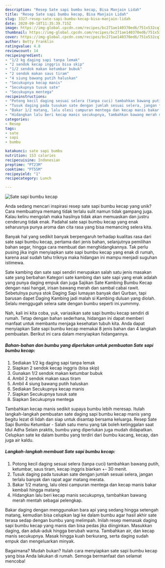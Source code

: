 ```yaml
---
description: "Resep Sate sapi bumbu kecap, Bisa Manjain Lidah"
title: "Resep Sate sapi bumbu kecap, Bisa Manjain Lidah"
slug: 3327-resep-sate-sapi-bumbu-kecap-bisa-manjain-lidah
date: 2020-09-18T11:35:39.715Z
image: https://img-global.cpcdn.com/recipes/bc271ae140370ed6/751x532cq70/sate-sapi-bumbu-kecap-foto-resep-utama.jpg
thumbnail: https://img-global.cpcdn.com/recipes/bc271ae140370ed6/751x532cq70/sate-sapi-bumbu-kecap-foto-resep-utama.jpg
cover: https://img-global.cpcdn.com/recipes/bc271ae140370ed6/751x532cq70/sate-sapi-bumbu-kecap-foto-resep-utama.jpg
author: Betty Franklin
ratingvalue: 4.8
reviewcount: 14
recipeingredient:
- "1/2 kg daging sapi tanpa lemak"
- "2 sendok kecap inggris bisa skip"
- "1/2 sendok makan ketumbar bubuk"
- "2 sendok makan saus tiram"
- "4 siung bawang putih haluskan"
- "Secukupnya kecap manis"
- "Secukupnya tusuk sate"
- "Secukupnya mentega"
recipeinstructions:
- "Potong kecil daging sesuai selera (tanpa cuci) tambahkan bawang putih, ketumbar, saus tiram, kecap inggris biarkan +- 30 menit."
- "Tusuk daging pada tusukan sate dengan jumlah sesuai selera, jangan terlalu banyak dan rapat agar matang merata."
- "Bakar 1/2 matang, lalu olesi campuran mentega dan kecap manis bakar kembali hingga matang"
- "Hidangkan lalu beri kecap manis secukupnya, tambahkan bawang merah mentah sebagai pelengkap."
categories:
- Resep
tags:
- sate
- sapi
- bumbu

katakunci: sate sapi bumbu 
nutrition: 153 calories
recipecuisine: Indonesian
preptime: "PT23M"
cooktime: "PT55M"
recipeyield: "1"
recipecategory: Lunch

---
```



![Sate sapi bumbu kecap](https://img-global.cpcdn.com/recipes/bc271ae140370ed6/751x532cq70/sate-sapi-bumbu-kecap-foto-resep-utama.jpg)

Anda sedang mencari inspirasi resep sate sapi bumbu kecap yang unik? Cara membuatnya memang tidak terlalu sulit namun tidak gampang juga. Kalau keliru mengolah maka hasilnya tidak akan memuaskan dan justru cenderung tidak enak. Padahal sate sapi bumbu kecap yang enak seharusnya punya aroma dan cita rasa yang bisa memancing selera kita.

Banyak hal yang sedikit banyak berpengaruh terhadap kualitas rasa dari sate sapi bumbu kecap, pertama dari jenis bahan, selanjutnya pemilihan bahan segar, hingga cara membuat dan menghidangkannya. Tak perlu pusing jika ingin menyiapkan sate sapi bumbu kecap yang enak di rumah, karena asal sudah tahu triknya maka hidangan ini mampu menjadi suguhan istimewa.

Sate kambing dan sate sapi sendiri merupakan salah satu jenis masakan sate yang berbahan Kategori sate kambing dan sate sapi yang enak adalah yang punya daging empuk dan juga Sajikan Sate Kambing Bumbu Kecap dengan nasi hangat, irisan bawang merah dan sambal cabai rawit. Sebetulnya punya stok Daging Sapi lumayan banyak dari Qurban, tapi barusan dapet Daging Kambing jadi malah si Kambing duluan yang diolah. Selalu menggugah selera sate dengan bumbu seperti ini.yummmy.


Nah, kali ini kita coba, yuk, variasikan sate sapi bumbu kecap sendiri di rumah. Tetap dengan bahan sederhana, hidangan ini dapat memberi manfaat untuk membantu menjaga kesehatan tubuh kita. Anda dapat menyiapkan Sate sapi bumbu kecap memakai 8 jenis bahan dan 4 langkah pembuatan. Berikut ini cara dalam menyiapkan hidangannya.

<!--inarticleads1-->

##### Bahan-bahan dan bumbu yang diperlukan untuk pembuatan Sate sapi bumbu kecap:

1. Sediakan 1/2 kg daging sapi tanpa lemak
1. Siapkan 2 sendok kecap inggris (bisa skip)
1. Gunakan 1/2 sendok makan ketumbar bubuk
1. Ambil 2 sendok makan saus tiram
1. Ambil 4 siung bawang putih haluskan
1. Sediakan Secukupnya kecap manis
1. Siapkan Secukupnya tusuk sate
1. Siapkan Secukupnya mentega


Tambahkan kecap manis sedikit supaya bumbu lebih meresap. Itulah langkah-langkah pembuatan sate daging sapi bumbu kecap manis yang begitu lezat di lidah dan siap untuk disantap bersama keluarga. Resep Sate Sapi Bumbu Ketumbar - Salah satu menu yang tak boleh ketinggalan saat Idul Adha Selain praktis, bumbu yang diperlukan juga mudah didapatkan. Celupkan sate ke dalam bumbu yang terdiri dari bumbu kacang, kecap, dan juga air kaldu. 

<!--inarticleads2-->

##### Langkah-langkah membuat Sate sapi bumbu kecap:

1. Potong kecil daging sesuai selera (tanpa cuci) tambahkan bawang putih, ketumbar, saus tiram, kecap inggris biarkan +- 30 menit.
1. Tusuk daging pada tusukan sate dengan jumlah sesuai selera, jangan terlalu banyak dan rapat agar matang merata.
1. Bakar 1/2 matang, lalu olesi campuran mentega dan kecap manis bakar kembali hingga matang
1. Hidangkan lalu beri kecap manis secukupnya, tambahkan bawang merah mentah sebagai pelengkap.


Bakar daging dengan menggunakan bara api yang sedang hingga setengah matang, kemudian bisa celupkan lagi ke dalam bumbu agar hasil akhir sate terasa sedap dengan bumbu yang melimpah. Inilah resep memasak daging sapi bumbu kecap yang manis dan bisa pedas jika diinginkan. Masukkan daging, dan aduk-aduk hingga berubah warna. Tambahkan air, dan kecap manis secukupnya. Masak hingga kuah berkurang, serta daging sudah empuk dan mengeluarkan minyak. 

Bagaimana? Mudah bukan? Itulah cara menyiapkan sate sapi bumbu kecap yang bisa Anda lakukan di rumah. Semoga bermanfaat dan selamat mencoba!
